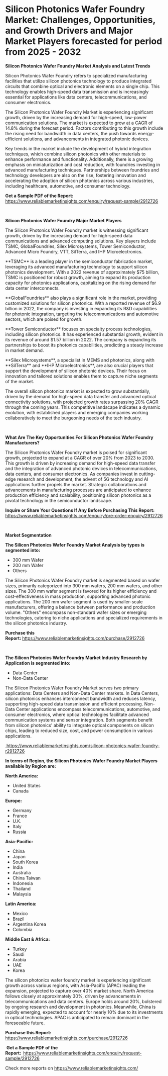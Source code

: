 <p><h1>Silicon Photonics Wafer Foundry Market: Challenges, Opportunities, and Growth Drivers and Major Market Players forecasted for period from 2025 - 2032</h1></p><p><strong>Silicon Photonics Wafer Foundry Market Analysis and Latest Trends</strong></p>
<p><p>Silicon Photonics Wafer Foundry refers to specialized manufacturing facilities that utilize silicon photonics technology to produce integrated circuits that combine optical and electronic elements on a single chip. This technology enables high-speed data transmission and is increasingly essential for applications like data centers, telecommunications, and consumer electronics.</p><p>The Silicon Photonics Wafer Foundry Market is experiencing significant growth, driven by the increasing demand for high-speed, low-power communication solutions. The market is expected to grow at a CAGR of 14.8% during the forecast period. Factors contributing to this growth include the rising need for bandwidth in data centers, the push towards energy-efficient solutions, and advancements in integrated photonic devices.</p><p>Key trends in the market include the development of hybrid integration techniques, which combine silicon photonics with other materials to enhance performance and functionality. Additionally, there is a growing emphasis on miniaturization and cost reduction, with foundries investing in advanced manufacturing techniques. Partnerships between foundries and technology developers are also on the rise, fostering innovation and accelerating the adoption of silicon photonics across various industries, including healthcare, automotive, and consumer technology.</p></p>
<p><strong>Get a Sample PDF of the Report:&nbsp;</strong> <a href="https://www.reliablemarketinsights.com/enquiry/request-sample/2912726?utm_campaign=3277&utm_medium=2&utm_source=Github&utm_content=ia&utm_term=12032025&utm_id=silicon-photonics-wafer-foundry">https://www.reliablemarketinsights.com/enquiry/request-sample/2912726</a></p>
<p>&nbsp;</p>
<p><strong>Silicon Photonics Wafer Foundry Major Market Players</strong></p>
<p><p>The Silicon Photonics Wafer Foundry market is witnessing significant growth, driven by the increasing demand for high-speed data communications and advanced computing solutions. Key players include TSMC, GlobalFoundries, Silex Microsystems, Tower Semiconductor, Advanced Micro Foundry, VTT, SilTerra, and IHP Microelectronics.</p><p>**TSMC** is a leading player in the semiconductor fabrication market, leveraging its advanced manufacturing technology to support silicon photonics development. With a 2022 revenue of approximately $75 billion, TSMC is positioned for robust growth, aiming to expand its production capacity for photonics applications, capitalizing on the rising demand for data center interconnects.</p><p>**GlobalFoundries** also plays a significant role in the market, providing customized solutions for silicon photonics. With a reported revenue of $6.9 billion in 2022, the company is investing in expanding its R&D capabilities for photonic integration, targeting the telecommunications and automotive sectors, which are poised for growth.</p><p>**Tower Semiconductor** focuses on specialty process technologies, including silicon photonics. It has experienced substantial growth, evident in its revenue of around $1.57 billion in 2022. The company is expanding its partnerships to boost its photonics capabilities, predicting a steady increase in market demand.</p><p>**Silex Microsystems**, a specialist in MEMS and photonics, along with **SilTerra** and **IHP Microelectronics**, are also crucial players that support the development of silicon photonic devices. Their focus on innovation and tailored solutions enables them to capture niche segments of the market.</p><p>The overall silicon photonics market is expected to grow substantially, driven by the demand for high-speed data transfer and advanced optical connectivity solutions, with projected growth rates surpassing 20% CAGR through the coming years. This competitive landscape indicates a dynamic evolution, with established players and emerging companies working collaboratively to meet the burgeoning needs of the tech industry.</p></p>
<p>&nbsp;</p>
<p><strong>What Are The Key Opportunities For Silicon Photonics Wafer Foundry Manufacturers?</strong></p>
<p><p>The Silicon Photonics Wafer Foundry market is poised for significant growth, projected to expand at a CAGR of over 20% from 2023 to 2030. This growth is driven by increasing demand for high-speed data transfer and the integration of advanced photonic devices in telecommunications, data centers, and consumer electronics. As companies invest in cutting-edge research and development, the advent of 5G technology and AI applications further propels the market. Strategic collaborations and advancements in manufacturing processes are anticipated to enhance production efficiency and scalability, positioning silicon photonics as a pivotal technology in the semiconductor landscape.</p></p>
<p><strong>Inquire or Share Your Questions If Any Before Purchasing This Report:</strong> <a href="https://www.reliablemarketinsights.com/enquiry/pre-order-enquiry/2912726?utm_campaign=3277&utm_medium=2&utm_source=Github&utm_content=ia&utm_term=12032025&utm_id=silicon-photonics-wafer-foundry">https://www.reliablemarketinsights.com/enquiry/pre-order-enquiry/2912726</a></p>
<p>&nbsp;</p>
<p><strong>Market Segmentation</strong></p>
<p><strong>The Silicon Photonics Wafer Foundry Market Analysis by types is segmented into:</strong></p>
<p><ul><li>300 mm Wafer</li><li>200 mm Wafer</li><li>Others</li></ul></p>
<p><p>The Silicon Photonics Wafer Foundry market is segmented based on wafer sizes, primarily categorized into 300 mm wafers, 200 mm wafers, and other sizes. The 300 mm wafer segment is favored for its higher efficiency and cost-effectiveness in mass production, supporting advanced photonic applications. The 200 mm wafer segment is used by smaller-scale manufacturers, offering a balance between performance and production volume. "Others" encompass non-standard wafer sizes or emerging technologies, catering to niche applications and specialized requirements in the silicon photonics industry.</p></p>
<p><strong>Purchase this Report:&nbsp;</strong><a href="https://www.reliablemarketinsights.com/purchase/2912726?utm_campaign=3277&utm_medium=2&utm_source=Github&utm_content=ia&utm_term=12032025&utm_id=silicon-photonics-wafer-foundry">https://www.reliablemarketinsights.com/purchase/2912726</a></p>
<p>&nbsp;</p>
<p><strong>The Silicon Photonics Wafer Foundry Market Industry Research by Application is segmented into:</strong></p>
<p><ul><li>Data Center</li><li>Non-Data Center</li></ul></p>
<p><p>The Silicon Photonics Wafer Foundry Market serves two primary applications: Data Centers and Non-Data Center markets. In Data Centers, silicon photonics enhances interconnect bandwidth and reduces latency, supporting high-speed data transmission and efficient processing. Non-Data Center applications encompass telecommunications, automotive, and consumer electronics, where optical technologies facilitate advanced communication systems and sensor integration. Both segments benefit from silicon photonics' ability to integrate optical components on silicon chips, leading to reduced size, cost, and power consumption in various applications.</p></p>
<p><a href="https://www.reliablemarketinsights.com/silicon-photonics-wafer-foundry-r2912726?utm_campaign=3277&utm_medium=2&utm_source=Github&utm_content=ia&utm_term=12032025&utm_id=silicon-photonics-wafer-foundry">&nbsp;https://www.reliablemarketinsights.com/silicon-photonics-wafer-foundry-r2912726</a></p>
<p><strong>In terms of Region, the Silicon Photonics Wafer Foundry Market Players available by Region are:</strong></p>
<p>
    <p> <strong> North America: </strong>
        <ul>
            <li>United States</li>
            <li>Canada</li>
        </ul>
        </p> 
    <p> <strong> Europe: </strong>
        <ul>
            <li>Germany</li>
            <li>France</li>
            <li>U.K.</li>
            <li>Italy</li>
            <li>Russia</li>
        </ul>
        </p> 
    <p> <strong> Asia-Pacific: </strong>
        <ul>
            <li>China</li>
            <li>Japan</li>
            <li>South Korea</li>
            <li>India</li>
            <li>Australia</li>
            <li>China Taiwan</li>
            <li>Indonesia</li>
            <li>Thailand</li>
            <li>Malaysia</li>
        </ul>
        </p> 
    <p> <strong> Latin America: </strong>
        <ul>
            <li>Mexico</li>
            <li>Brazil</li>
            <li>Argentina Korea</li>
            <li>Colombia</li>
        </ul>
        </p> 
    <p> <strong> Middle East & Africa: </strong>
        <ul>
            <li>Turkey</li>
            <li>Saudi</li>
            <li>Arabia</li>
            <li>UAE</li>
            <li>Korea</li>
        </ul>
    </p>
    </p>
<p><p>The silicon photonics wafer foundry market is experiencing significant growth across various regions, with Asia-Pacific (APAC) leading the expansion, projected to capture over 40% market share. North America follows closely at approximately 30%, driven by advancements in telecommunications and data centers. Europe holds around 20%, bolstered by ongoing research and development in photonics. Meanwhile, China is rapidly emerging, expected to account for nearly 10% due to its investments in optical technologies. APAC is anticipated to remain dominant in the foreseeable future.</p></p>
<p><strong>Purchase this Report: </strong><a href="https://www.reliablemarketinsights.com/purchase/2912726?utm_campaign=3277&utm_medium=2&utm_source=Github&utm_content=ia&utm_term=12032025&utm_id=silicon-photonics-wafer-foundry">https://www.reliablemarketinsights.com/purchase/2912726</a></p>
<p>&nbsp;<strong>Get a Sample PDF of the Report:&nbsp;&nbsp;</strong><a href="https://www.reliablemarketinsights.com/enquiry/request-sample/2912726?utm_campaign=3277&utm_medium=2&utm_source=Github&utm_content=ia&utm_term=12032025&utm_id=silicon-photonics-wafer-foundry">https://www.reliablemarketinsights.com/enquiry/request-sample/2912726</a></p>
<p><strong></strong></p>
<p>Check more reports on <a href="https://www.reliablemarketinsights.com/?utm_campaign=3277&utm_medium=2&utm_source=Github&utm_content=ia&utm_term=12032025&utm_id=silicon-photonics-wafer-foundry">https://www.reliablemarketinsights.com/</a></p>